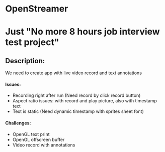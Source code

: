 # OpenStreamer

# Just "No more 8 hours job interview test project"

## Description:
  We need to create app with live video record and text annotations

#### Issues:
  - Recording right after run (Need record by click record button)
  - Aspect ratio issues: with record and play picture, also with timestamp text
  - Text is static (Need dynamic timestamp with sprites sheet font)
  
#### Challenges:
  - OpenGL text print
  - OpenGL offscreen buffer
  - Video record with annotations
  
  
  
